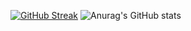 [![GitHub Streak](https://streak-stats.demolab.com/?user=vedantsp&theme=nightowl)](https://git.io/streak-stats)
![Anurag's GitHub stats](https://github-readme-stats.vercel.app/api?username=vedantsp&show_icons=true&theme=tokyonight)

